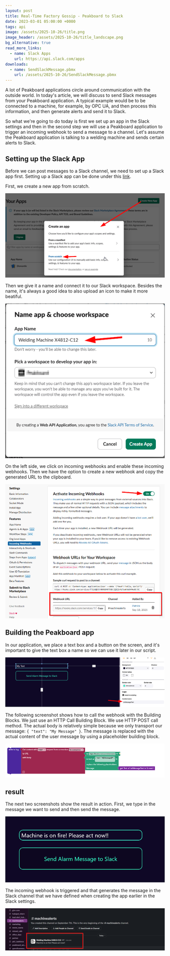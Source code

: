 ```yaml
---
layout: post
title: Real-Time Factory Gossip - Peakboard to Slack
date: 2023-03-01 05:00:00 +0000
tags: api
image: /assets/2025-10-26/title.png
image_header: /assets/2025-10-26/title_landscape.png
bg_alternative: true
read_more_links:
  - name: Slack Apps
    url: https://api.slack.com/apps
downloads:
  - name: SendSlackMessage.pbmx
    url: /assets/2025-10-26/SendSlackMessage.pbmx
---
```

A lot of Peakboard applications circle around communication with the outside world. In today's article, we will discuss to send Slack messages from your Peakboard application. A typical example would be to be connected to a machine, for example, by OPC UA, and then process this information, and then  generate alerts and send it to Slack. 

So what we're going to do today is first we set up an app in the Slack settings and then in the second step we will use a Peakboard application to trigger an incoming webhook to send a message to a channel. Let's assume the Peakboard application is talking to a welding machine and sends certain alerts to Slack.

## Setting up the Slack App

Before we can post messages to a Slack channel, we need to set up a Slack app first. Setting up a Slack app can be done under this [link](https://api.slack.com/apps). 

First, we create a new app from scratch. 

![image](/assets/2025-10-26/010.png)

Then we give it a name and connect it to our Slack workspace. Besides the name, it's always a good idea to also upload an icon to make it more beatiful. 

![image](/assets/2025-10-26/020.png)

On the left side, we click on incoming webhooks and enable these incoming webhooks. Then we have the option to create a new webhook and copy the generated URL to the clipboard. 

![image](/assets/2025-10-26/030.png)

## Building the Peakboard app

In our application, we place a text box and a button on the screen, and it's important to give the text box a name so we can use it later in our script. 

![image](/assets/2025-10-26/040.png)

The following screenshot shows how to call the webhook with the Building Blocks. We just use an HTTP Call Building Block. We use HTTP POST call method. The actual body is relatively simple because we only transport our message: `{ "text": "My Message" }`. The message is replaced with the actual content of the user message by using a placeholder building block. 

![image](/assets/2025-10-26/050.png)

## result

The next two screenshots show the result in action. First, we type in the message we want to send and then send the message. 

![image](/assets/2025-10-26/060.png)

The incoming webhook is triggered and that generates the message in the Slack channel that we have defined when creating the app earlier in the Slack settings. 

![image](/assets/2025-10-26/070.png)